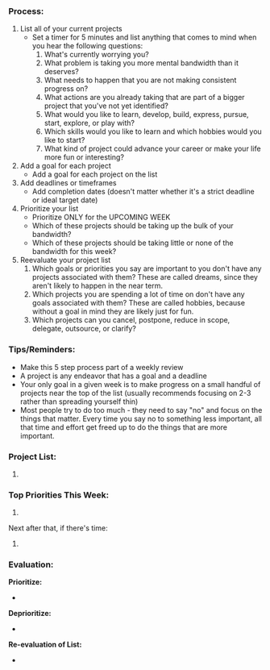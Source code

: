 ### Process:

1. List all of your current projects
	- Set a timer for 5 minutes and list anything that comes to mind when you hear the following questions:
		1. What's currently worrying you?
		2. What problem is taking you more mental bandwidth than it deserves?
		3. What needs to happen that you are not making consistent progress on?
		4. What actions are you already taking that are part of a bigger project that you've not yet identified?
		5. What would you like to learn, develop, build, express, pursue, start, explore, or play with?
		6. Which skills would you like to learn and which hobbies would you like to start?
		7. What kind of project could advance your career or make your life more fun or interesting?
2. Add a goal for each project
	- Add a goal for each project on the list
3. Add deadlines or timeframes
	- Add completion dates (doesn't matter whether it's a strict deadline or ideal target date)
4. Prioritize your list
	- Prioritize ONLY for the UPCOMING WEEK
	- Which of these projects should be taking up the bulk of your bandwidth?
	- Which of these projects should be taking little or none of the bandwidth for this week?
5. Reevaluate your project list
	1. Which goals or priorities you say are important to you don't have any projects associated with them? These are called dreams, since they aren't likely to happen in the near term.
	2. Which projects you are spending a lot of time on don't have any goals associated with them? These are called hobbies, because without a goal in mind they are likely just for fun.
	3. Which projects can you cancel, postpone, reduce in scope, delegate, outsource, or clarify?

### Tips/Reminders:

- Make this 5 step process part of a weekly review
- A project is any endeavor that has a goal and a deadline
- Your only goal in a given week is to make progress on a small handful of projects near the top of the list (usually recommends focusing on 2-3 rather than spreading yourself thin)
- Most people try to do too much - they need to say "no" and focus on the things that matter. Every time you say no to something less important, all that time and effort get freed up to do the things that are more important.

### Project List:

1. 

### Top Priorities This Week:

1. 

Next after that, if there's time:

1. 

### Evaluation:

**Prioritize:**

- 

**Deprioritize:**

* 

**Re-evaluation of List:**

- 